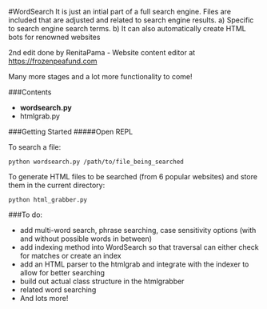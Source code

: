 #WordSearch 
It is just an intial part of a full search engine. Files are included that are adjusted and related to search engine results. a) Specific to search engine search terms.
b) It can also automatically create HTML bots for renowned websites

2nd edit done by RenitaPama - Website content editor at https://frozenpeafund.com

Many more stages and a lot more functionality to come! 

###Contents
- __wordsearch.py__
- htmlgrab.py

###Getting Started
#####Open REPL

To search a file:
```
python wordsearch.py /path/to/file_being_searched

``` 

To generate HTML files to be searched (from 6 popular websites) and store them in the current directory: 

```
python html_grabber.py

```

###To do:
* add multi-word search, phrase searching, case sensitivity options (with and without possible words in between)
* add indexing method into WordSearch so that traversal can either check for matches or create an index
* add an HTML parser to the htmlgrab and integrate with the indexer to allow for better searching
* build out actual class structure in the htmlgrabber
* related word searching
* And lots more!
